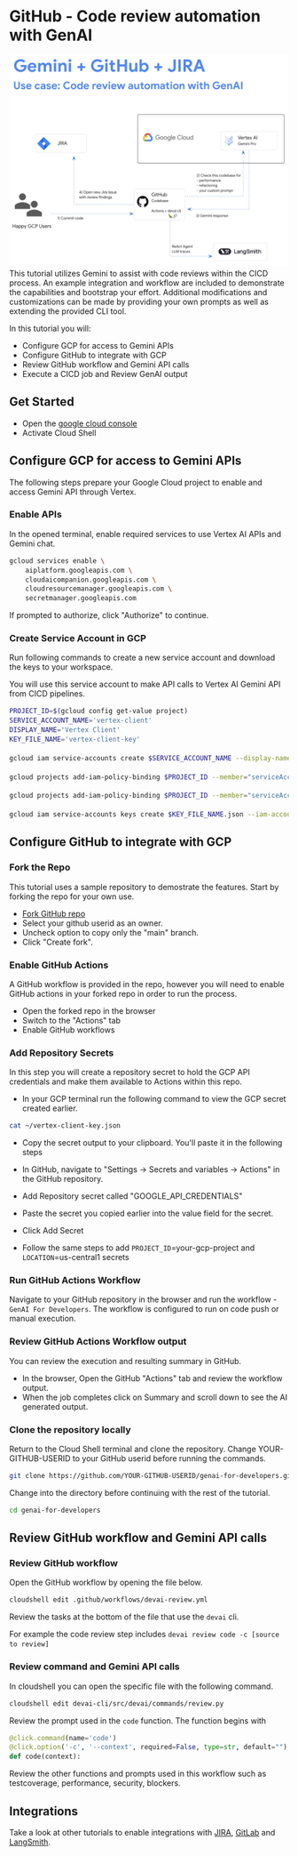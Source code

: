 # GitHub - Code review automation with GenAI
![Devai CLI integration](../../../images/code-review-github.png "Devai CLI integration")
This tutorial utilizes Gemini to assist with code reviews within the CICD process. An example integration and workflow are included to demonstrate the capabilities and bootstrap your effort. Additional modifications and customizations can be made by providing your own prompts as well as extending the provided CLI tool.

In this tutorial you will:

- Configure GCP for access to Gemini APIs
- Configure GitHub to integrate with GCP
- Review GitHub workflow and Gemini API calls
- Execute a CICD job and Review GenAI output

## Get Started

- Open the [google cloud console](https://console.cloud.google.com/)
- Activate Cloud Shell

## Configure GCP for access to Gemini APIs

The following steps prepare your Google Cloud project to enable and access Gemini API through Vertex.

### Enable APIs

In the opened terminal, enable required services to use Vertex AI APIs and Gemini chat.

```sh
gcloud services enable \
    aiplatform.googleapis.com \
    cloudaicompanion.googleapis.com \
    cloudresourcemanager.googleapis.com \
    secretmanager.googleapis.com
```

If prompted to authorize, click "Authorize" to continue.

### Create Service Account in GCP

Run following commands to create a new service account and download the keys to your workspace.

You will use this service account to make API calls to Vertex AI Gemini API from CICD pipelines.

```sh
PROJECT_ID=$(gcloud config get-value project)
SERVICE_ACCOUNT_NAME='vertex-client'
DISPLAY_NAME='Vertex Client'
KEY_FILE_NAME='vertex-client-key'

gcloud iam service-accounts create $SERVICE_ACCOUNT_NAME --display-name "$DISPLAY_NAME"

gcloud projects add-iam-policy-binding $PROJECT_ID --member="serviceAccount:$SERVICE_ACCOUNT_NAME@$PROJECT_ID.iam.gserviceaccount.com" --role="roles/aiplatform.admin" --condition None

gcloud projects add-iam-policy-binding $PROJECT_ID --member="serviceAccount:$SERVICE_ACCOUNT_NAME@$PROJECT_ID.iam.gserviceaccount.com" --role="roles/secretmanager.secretAccessor" --condition None

gcloud iam service-accounts keys create $KEY_FILE_NAME.json --iam-account=$SERVICE_ACCOUNT_NAME@$PROJECT_ID.iam.gserviceaccount.com
```

## Configure GitHub to integrate with GCP

### Fork the Repo

This tutorial uses a sample repository to demostrate the features. Start by forking the repo for your own use. 

- [Fork GitHub repo](https://github.com/GoogleCloudPlatform/genai-for-developers/fork)
- Select your github userid as an owner.
- Uncheck option to copy only the "main" branch.
- Click "Create fork".

### Enable GitHub Actions

A GitHub workflow is provided in the repo, however you will need to enable GitHub actions in your forked repo in order to run the process.

- Open the forked repo in the browser
- Switch to the "Actions" tab
- Enable GitHub workflows

### Add Repository Secrets

In this step you will create a repository secret to hold the GCP API credentials and make them available to Actions within this repo.

- In your GCP terminal run the following command to view the GCP secret created earlier.

```sh
cat ~/vertex-client-key.json
```

- Copy the secret output to your clipboard. You'll paste it in the following steps

- In GitHub, navigate to "Settings -> Secrets and variables -> Actions" in the GitHub repository.
- Add Repository secret called "GOOGLE_API_CREDENTIALS"
- Paste the secret you copied earlier into the value field for the secret.
- Click Add Secret
- Follow the same steps to add `PROJECT_ID`=your-gcp-project and `LOCATION`=us-central1 secrets

### Run GitHub Actions Workflow

Navigate to your GitHub repository in the browser and run the workflow - `GenAI For Developers`.
The workflow is configured to run on code push or manual execution.

### Review GitHub Actions Workflow output

You can review the execution and resulting summary in GitHub.

- In the browser, Open the GitHub "Actions" tab and review the workflow output.
- When the job completes click on Summary and scroll down to see the AI generated output.


### Clone the repository locally

Return to the Cloud Shell terminal and clone the repository.
Change YOUR-GITHUB-USERID to your GitHub userid before running the commands.

```sh
git clone https://github.com/YOUR-GITHUB-USERID/genai-for-developers.git 
```

Change into the directory before continuing with the rest of the tutorial.

```sh
cd genai-for-developers
```

## Review GitHub workflow and Gemini API calls

### Review GitHub workflow

Open the GitHub workflow by opening the file below.

```sh
cloudshell edit .github/workflows/devai-review.yml 
```

Review the tasks at the bottom of the file that use the `devai` cli. 

For example the code review step includes `devai review code -c [source to review]`

### Review command and Gemini API calls

In cloudshell you can open the specific file with the following command.

```sh
cloudshell edit devai-cli/src/devai/commands/review.py 
```

Review the prompt used in the `code` function. The function begins with

```py
@click.command(name='code')
@click.option('-c', '--context', required=False, type=str, default="")
def code(context):
```

Review the other functions and prompts used in this workflow such as testcoverage, performance, security, blockers.


## Integrations

Take a look at other tutorials to enable integrations with [JIRA](../setup-jira.md), [GitLab](../setup-gitlab.md) and [LangSmith](../setup-langsmith.md).